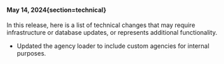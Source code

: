 #### May 14, 2024{section=technical}

In this release, here is a list of technical changes that may require infrastructure or database updates, or represents additional functionality.

* Updated the agency loader to include custom agencies for internal purposes.
